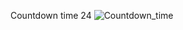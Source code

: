 Countdown time 24
![Countdown_time](https://github.com/user-attachments/assets/ab11850b-8161-4f85-9740-e4e0f17ebc57)
